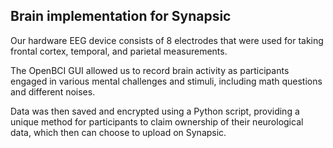## Brain implementation for Synapsic

Our hardware EEG device consists of 8 electrodes that were used for taking frontal cortex, temporal, and parietal measurements.

The OpenBCI GUI allowed us to record brain activity as participants engaged in various mental challenges and stimuli, including math questions and different noises.

Data was then saved and encrypted using a Python script, providing a unique method for participants to claim ownership of their neurological data, which then can choose to upload on Synapsic.
